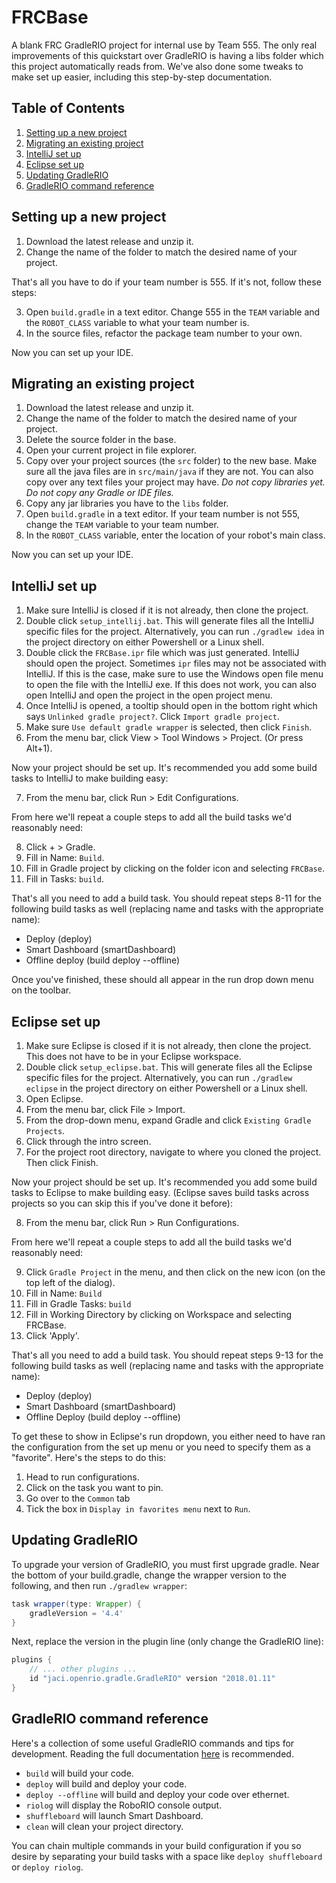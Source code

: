 # FRCBase

A blank FRC GradleRIO project for internal use by Team 555. The only real improvements of this quickstart over GradleRIO is having a libs folder which this project automatically reads from. We've also done some tweaks to make set up easier, including this step-by-step documentation.

## Table of Contents
1. [Setting up a new project](#setting-up-a-new-project)
2. [Migrating an existing project](#migrating-an-existing-project)
3. [IntelliJ set up](#intellij-set-up)
4. [Eclipse set up](#eclipse-set-up)
5. [Updating GradleRIO](#updating-gradlerio)
6. [GradleRIO command reference](#gradlerio-command-reference)

## Setting up a new project
1. Download the latest release and unzip it.
2. Change the name of the folder to match the desired name of your project.

That's all you have to do if your team number is 555. If it's not, follow these steps:

3. Open `build.gradle` in a text editor. Change 555 in the `TEAM` variable and the `ROBOT_CLASS` variable to what your team number is.
4. In the source files, refactor the package team number to your own.

Now you can set up your IDE.

## Migrating an existing project
1. Download the latest release and unzip it.
2. Change the name of the folder to match the desired name of your project.
3. Delete the source folder in the base.
4. Open your current project in file explorer.
5. Copy over your project sources (the `src` folder) to the new base. Make sure all the java files are in `src/main/java` if they are not. You can also copy over any text files your project may have. *Do not copy libraries yet. Do not copy any Gradle or IDE files.*
6. Copy any jar libraries you have to the `libs` folder.
7. Open `build.gradle` in a text editor. If your team number is not 555, change the `TEAM` variable to your team number.
8. In the `ROBOT_CLASS` variable, enter the location of your robot's main class.

Now you can set up your IDE.

## IntelliJ set up
1. Make sure IntelliJ is closed if it is not already, then clone the project.
2. Double click `setup_intellij.bat`. This will generate files all the IntelliJ specific files for the project. Alternatively, you can run `./gradlew idea` in the project directory on either Powershell or a Linux shell.
3. Double click the `FRCBase.ipr` file which was just generated. IntelliJ should open the project. Sometimes `ipr` files may not be associated with IntelliJ. If this is the case, make sure to use the Windows open file menu to open the file with the IntelliJ exe. If this does not work, you can also open IntelliJ and open the project in the open project menu.
4. Once IntelliJ is opened, a tooltip should open in the bottom right which says `Unlinked gradle project?`. Click `Import gradle project`.
5. Make sure `Use default gradle wrapper` is selected, then click `Finish`.
6. From the menu bar, click View > Tool Windows > Project. (Or press Alt+1).

Now your project should be set up. It's recommended you add some build tasks to IntelliJ to make building easy:

7. From the menu bar, click Run > Edit Configurations.

From here we'll repeat a couple steps to add all the build tasks we'd reasonably need:

8. Click + > Gradle.
9. Fill in Name: `Build`.
10. Fill in Gradle project by clicking on the folder icon and selecting `FRCBase`.
11. Fill in Tasks: `build`.

That's all you need to add a build task. You should repeat steps 8-11 for the following build tasks as well (replacing name and tasks with the appropriate name):
- Deploy (deploy)
- Smart Dashboard (smartDashboard)
- Offline deploy (build deploy --offline)

Once you've finished, these should all appear in the run drop down menu on the toolbar.

## Eclipse set up
1. Make sure Eclipse is closed if it is not already, then clone the project. This does not have to be in your Eclipse workspace.
2. Double click `setup_eclipse.bat`. This will generate files all the Eclipse specific files for the project. Alternatively, you can run `./gradlew eclipse` in the project directory on either Powershell or a Linux shell.
3. Open Eclipse.
4. From the menu bar, click File > Import.
5. From the drop-down menu, expand Gradle and click `Existing Gradle Projects`.
6. Click through the intro screen.
7. For the project root directory, navigate to where you cloned the project. Then click Finish.

Now your project should be set up. It's recommended you add some build tasks to Eclipse to make building easy. (Eclipse saves build tasks across projects so you can skip this if you've done it before):

8. From the menu bar, click Run > Run Configurations.

From here we'll repeat a couple steps to add all the build tasks we'd reasonably need:

9. Click `Gradle Project` in the menu, and then click on the new icon (on the top left of the dialog).
10. Fill in Name: `Build`
11. Fill in Gradle Tasks: `build`
12. Fill in Working Directory by clicking on Workspace and selecting FRCBase.
13. Click 'Apply'.

That's all you need to add a build task. You should repeat steps 9-13 for the following build tasks as well (replacing name and tasks with the appropriate name):
- Deploy (deploy)
- Smart Dashboard (smartDashboard)
- Offline Deploy (build deploy --offline)

To get these to show in Eclipse's run dropdown, you either need to have ran the configuration from the set up menu or you need to specify them as a "favorite". Here's the steps to do this:

1. Head to run configurations.
2. Click on the task you want to pin.
3. Go over to the `Common` tab
4. Tick the box in `Display in favorites menu` next to `Run`.

## Updating GradleRIO
To upgrade your version of GradleRIO, you must first upgrade gradle. Near the bottom of your build.gradle, change the wrapper version to the following, and then run `./gradlew wrapper`:
```gradle
task wrapper(type: Wrapper) {
    gradleVersion = '4.4'
}
```

Next, replace the version in the plugin line (only change the GradleRIO line):
```gradle
plugins {
    // ... other plugins ...
    id "jaci.openrio.gradle.GradleRIO" version "2018.01.11"
}
```

## GradleRIO command reference
Here's a collection of some useful GradleRIO commands and tips for development. Reading the full documentation [here](https://github.com/Open-RIO/GradleRIO) is recommended.

- `build` will build your code.
- `deploy` will build and deploy your code.
- `deploy --offline` will build and deploy your code over ethernet.
- `riolog` will display the RoboRIO console output.
- `shuffleboard` will launch Smart Dashboard.
- `clean` will clean your project directory.

You can chain multiple commands in your build configuration if you so desire by separating your build tasks with a space like `deploy shuffleboard` or `deploy riolog`.
